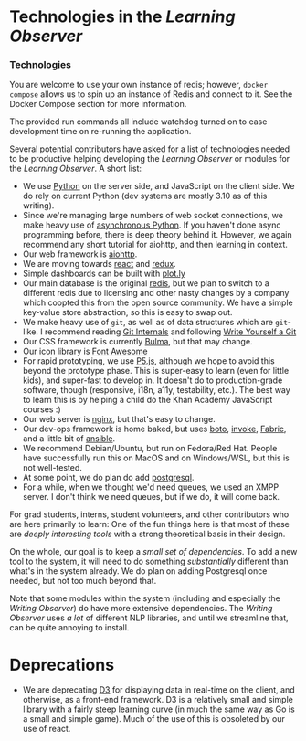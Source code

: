 # Technologies in the _Learning Observer_

### Technologies


You are welcome to use your own instance of redis; however, `docker compose` allows us to spin up an instance of Redis and connect to it. See the Docker Compose section for more information.

The provided run commands all include watchdog turned on to ease development time on re-running the application.


Several potential contributors have asked for a list of technologies
needed to be productive helping developing the *Learning Observer* or
modules for the *Learning Observer*. A short list:

* We use [Python](https://www.python.org/) on the server side, and JavaScript on the client side. We do rely on current Python (dev systems are mostly 3.10 as of this writing).
* Since we're managing large numbers of web socket connections, we make heavy use of [asynchronous Python](https://docs.python.org/3/library/asyncio.html). If you haven't done async programming before, there is deep theory behind it. However, we again recommend any short tutorial for aiohttp, and then learning in context.
* Our web framework is [aiohttp](https://docs.aiohttp.org/en/stable/).
* We are moving towards [react](https://react.dev/) and [redux](https://redux.js.org/).
* Simple dashboards can be built with [plot.ly](https://plotly.com/python/)
* Our main database is the original [redis](https://redis.io/), but we plan to switch to a different redis due to licensing and other nasty changes by a company which coopted this from the open source community. We have a simple key-value store abstraction, so this is easy to swap out.
* We make heavy use of `git`, as well as of data structures which are `git`-like. I recommend reading [Git Internals](https://git-scm.com/book/en/v2/Git-Internals-Plumbing-and-Porcelain)
  and following [Write Yourself a Git](https://wyag.thb.lt/)
* Our CSS framework is currently [Bulma](https://bulma.io/), but that may change.
* Our icon library is [Font Awesome](https://fontawesome.com/)
* For rapid prototyping, we use [P5.js](https://p5js.org/), although we hope to avoid this beyond the prototype phase. This is super-easy to learn (even for little kids), and super-fast to develop in. It doesn't do to production-grade software, though (responsive, i18n, a11y, testability, etc.). The best way to learn this is by helping a child do the Khan Academy JavaScript courses :)
* Our web server is [nginx](https://nginx.org/en/), but that's easy to
  change.
* Our dev-ops framework is home baked, but uses [boto](http://boto.cloudhackers.com/), [invoke](https://www.pyinvoke.org/), [Fabric](https://www.fabfile.org/), and a
  little bit of [ansible](https://docs.ansible.com/ansible/latest/dev_guide/developing_python_3.html).
* We recommend Debian/Ubuntu, but run on Fedora/Red Hat. People have successfully run this on MacOS and on Windows/WSL, but this is not well-tested.
* At some point, we do plan do add [postgresql](https://www.postgresql.org/).
* For a while, when we thought we'd need queues, we used an XMPP server. I don't think we need queues, but if we do, it will come back.

For grad students, interns, student volunteers, and other contributors who are here primarily to learn: One of the fun things here is that most of these are _deeply interesting tools_ with a strong theoretical basis in their design.

On the whole, our goal is to keep a *small set of dependencies*. To add a new tool to the system, it will need to do something _substantially_ different than what's in the system already. We do plan on adding Postgresql once needed, but not too much beyond that.

Note that some modules within the system (including and especially the _Writing Observer_) do have more extensive dependencies. The _Writing Observer_ uses _a lot_ of different NLP libraries, and until we streamline that, can be quite annoying to install. 

# Deprecations

* We are deprecating [D3](https://d3js.org/) for displaying data in
  real-time on the client, and otherwise, as a front-end framework. D3
  is a relatively small and simple library with a fairly steep
  learning curve (in much the same way as Go is a small and simple
  game). Much of the use of this is obsoleted by our use of react.